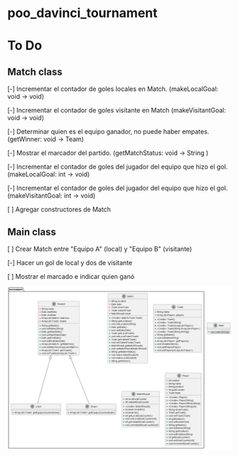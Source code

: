 # poo_davinci_tournament

# To Do

## Match class
[-] Incrementar el contador de goles locales en Match. (makeLocalGoal: void -> void)

[-] Incrementar el contador de goles visitante en Match (makeVisitantGoal: void -> void)

[-] Determinar quien es el equipo ganador, no puede haber empates. (getWinner: void -> Team)

[-] Mostrar el marcador del partido. (getMatchStatus: void -> String )

[-] Incrementar el contador de goles del jugador del equipo que hizo el gol. (makeLocalGoal: int -> void)

[-] Incrementar el contador de goles del jugador del equipo que hizo el gol. (makeVisitantGoal: int -> void)

[ ] Agregar constructores de Match

## Main class
[ ] Crear Match entre "Equipo A" (local) y "Equipo B" (visitante)

[-] Hacer un gol de local y dos de visitante

[ ] Mostrar el marcado e indicar quien ganó

![class_diagram.png](class_diagram.png)
